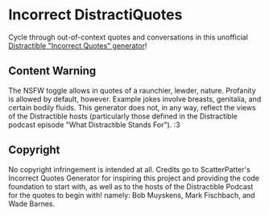 # Incorrect DistractiQuotes
Cycle through out-of-context quotes and conversations in this unofficial [Distractible "Incorrect Quotes" generator](https://thethirdremegio.github.io/Incorrect-DistractiQuotes/)!

## Content Warning
The NSFW toggle allows in quotes of a raunchier, lewder, nature. Profanity is allowed by default, however.
Example jokes involve breasts, genitalia, and certain bodily fluids.
This generator does not, in any way, reflect the views of the Distractible hosts (particularly those defined in the Distractible podcast episode "What Distractible Stands For"). :3

## Copyright
No copyright infringement is intended at all. Credits go to ScatterPatter's Incorrect Quotes Generator for inspiring this project and providing the code foundation to start with, as well as to the hosts of the Distractible Podcast for the quotes to begin with! namely: Bob Muyskens, Mark Fischbach, and Wade Barnes.
